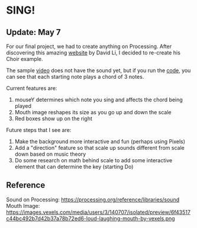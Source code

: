 # SING!

## Update: May 7
For our final project, we had to create anything on Processing. After discovering this amazing [website](http://david.li/) by David Li, I decided to re-create his Choir example.

The sample [video](https://www.youtube.com/watch?v=I_pv9aQdcJg) does not have the sound yet, but if you run the [code](/FinalProject/may5.pde), you can see that each starting note plays a chord of 3 notes.

Current features are:
1. mouseY determines which note you sing and affects the chord being played
2. Mouth image reshapes its size as you go up and down the scale
3. Red boxes show up on the right

Future steps that I see are:
1. Make the background more interactive and fun (perhaps using Pixels)
2. Add a "direction" feature so that scale up sounds different from scale down based on music theory
3. Do some research on math behind scale to add some interactive element that can determine the key (starting Do)

## Reference
Sound on Processing: https://processing.org/reference/libraries/sound
Mouth Image: https://images.vexels.com/media/users/3/140707/isolated/preview/6f43517c44bc492b7d42b37a78b72ed6-loud-laughing-mouth-by-vexels.png
